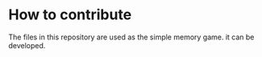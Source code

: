 # How to contribute

The files in this repository are used as the simple memory game. it can be developed.

